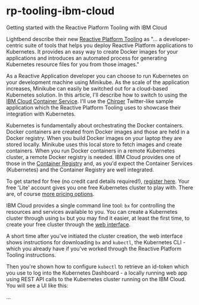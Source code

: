 # rp-tooling-ibm-cloud
Getting started with the Reactive Platform Tooling with IBM Cloud

Lightbend describe their new [Reactive Platform Tooling](https://developer.lightbend.com/docs/reactive-platform-tooling/latest/overview.html) as "... a developer-centric suite of tools that helps you deploy Reactive Platform applications to Kubernetes. It provides an easy way to create Docker images for your applications and introduces an automated process for generating Kubernetes resource files for you from those images."

As a Reactive Application developer you can choose to run Kubernetes on your development machine using Minikube. As the scale of the application increases, Minikube can easily be switched out for a cloud-based Kubernetes solution. In this article, I'll describe how to switch to using the [IBM Cloud Container Service](https://www.ibm.com/cloud/container-service). I'll use the [Chirper](https://github.com/longshorej/lagom-java-chirper-tooling-example) Twitter-like sample application which the Reactive Platform Tooling uses to showcase their integration with Kubernetes.

Kubernetes is fundamentally about orchestrating the Docker containers. Docker containers are created from Docker images and those are held in a Docker registry. When you build Docker images on your laptop they are stored locally. Minikube uses this local store to fetch images and create containers. When you run Docker containers in a remote Kubernetes cluster, a remote Docker registry is needed. IBM Cloud provides one of those in the [Container Registry](https://www.ibm.com/cloud/container-registry) and, as you'd expect the Container Services (Kubernetes) and the Container Registry are well integrated.

To get started for free (no credit card details required!), [register here](https://console.bluemix.net/registraction/free). Your free 'Lite' account gives you one free Kubernetes cluster to play with. There are, of course [more pricing options](https://www.ibm.com/cloud/pricing).

IBM Cloud provides a single command line tool: `bx` for controlling the resources and services available to you. You can create a Kubernetes cluster through using `bx` but you may find it easier, at least the first time, to create your free cluster through the [web interface](https://console.bluemix.net/containers-kubernetes/clusters).

A short time after you've initiated the cluster creation, the web interface shows instructions for downloading `bx` and `kubectl`, the Kubernetes CLI - which you already have if you've worked through the Reactive Platform Tooling instructions. 

Then you're shown how to configure `kubectl` to retrieve an id-token which you use to log into the Kubernetes Dashboard - a locally running web app using REST API calls to the Kubernetes cluster running on the IBM Cloud. You will see a UI like this:

...


